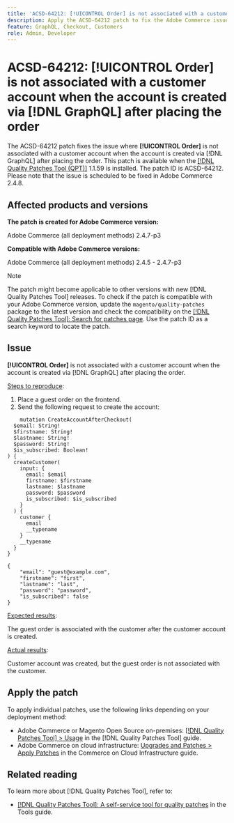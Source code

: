 ```yaml
---
title: 'ACSD-64212: [!UICONTROL Order] is not associated with a customer account when the account is created via [!DNL GraphQL] after placing the order'
description: Apply the ACSD-64212 patch to fix the Adobe Commerce issue where [!UICONTROL Order] is not associated with a customer account when the account is created via [!DNL GraphQL] after placing the order.
feature: GraphQL, Checkout, Customers
role: Admin, Developer
---
```

# ACSD-64212: [!UICONTROL Order] is not associated with a customer account when the account is created via [!DNL GraphQL] after placing the order

The ACSD-64212 patch fixes the issue where **[!UICONTROL Order]** is not associated with a customer account when the account is created via [!DNL GraphQL] after placing the order. This patch is available when the [[!DNL Quality Patches Tool (QPT)]](/help/tools/quality-patches-tool/quality-patches-tool-to-self-serve-quality-patches.md) 1.1.59 is installed. The patch ID is ACSD-64212. Please note that the issue is scheduled to be fixed in Adobe Commerce 2.4.8.

## Affected products and versions

**The patch is created for Adobe Commerce version:**

Adobe Commerce (all deployment methods)  2.4.7-p3

**Compatible with Adobe Commerce versions:**

Adobe Commerce (all deployment methods) 2.4.5 - 2.4.7-p3

>[!NOTE]
>
>The patch might become applicable to other versions with new [!DNL Quality Patches Tool] releases. To check if the patch is compatible with your Adobe Commerce version, update the `magento/quality-patches` package to the latest version and check the compatibility on the [[!DNL Quality Patches Tool]: Search for patches page](https://experienceleague.adobe.com/tools/commerce-quality-patches/index.html). Use the patch ID as a search keyword to locate the patch.

## Issue

**[!UICONTROL Order]** is not associated with a customer account when the account is created via [!DNL GraphQL] after placing the order.

<u>Steps to reproduce</u>:

1. Place a guest order on the frontend.
1. Send the following request to create the account:

```
    mutation CreateAccountAfterCheckout(
  $email: String!
  $firstname: String!
  $lastname: String!
  $password: String!
  $is_subscribed: Boolean!
) {
  createCustomer(
    input: {
      email: $email
      firstname: $firstname
      lastname: $lastname
      password: $password
      is_subscribed: $is_subscribed
    }
  ) {
    customer {
      email
      __typename
    }
    __typename
  }
}
```

```
{
    "email": "guest@example.com",
    "firstname": "first",
    "lastname": "last",
    "password": "password",
    "is_subscribed": false
}
```

<u>Expected results</u>:

The guest order is associated with the customer after the customer account is created.

<u>Actual results</u>:

Customer account was created, but the guest order is not associated with the customer.


## Apply the patch

To apply individual patches, use the following links depending on your deployment method:

* Adobe Commerce or Magento Open Source on-premises: [[!DNL Quality Patches Tool] > Usage](/help/tools/quality-patches-tool/usage.md) in the [!DNL Quality Patches Tool] guide.
* Adobe Commerce on cloud infrastructure: [Upgrades and Patches > Apply Patches](https://experienceleague.adobe.com/docs/commerce-cloud-service/user-guide/develop/upgrade/apply-patches.html) in the Commerce on Cloud Infrastructure guide.


## Related reading

To learn more about [!DNL Quality Patches Tool], refer to:

* [[!DNL Quality Patches Tool]: A self-service tool for quality patches](/help/tools/quality-patches-tool/quality-patches-tool-to-self-serve-quality-patches.md) in the Tools guide.
